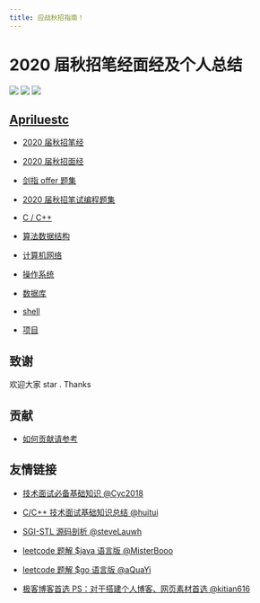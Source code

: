 ```yaml
---
title: 应战秋招指南！
---
```


# 2020 届秋招笔经面经及个人总结

[![](https://img.shields.io/badge/notes-protect-blue)](https://github.com/Apriluestc/2020/blob/master/doc/README.md)
[![](https://img.shields.io/badge/build-passing-brightgreen)](https://github.com/Apriluestc/2020/blob/master/README.md)
[![](https://img.shields.io/badge/build-issue-brightgreen)](https://github.com/Apriluestc/2020/issues)

## [Apriluestc](http://39.107.70.253:20000/)

- [2020 届秋招笔经](https://github.com/Apriluestc/2020/blob/master/2020%E7%A7%8B%E6%8B%9B%E7%AC%94%E7%BB%8F/README.md)

- [2020 届秋招面经](https://github.com/Apriluestc/2020/blob/master/2020%E7%A7%8B%E6%8B%9B%E9%9D%A2%E7%BB%8F/README.md)

- [剑指 offer 题集](https://github.com/Apriluestc/2020/tree/master/%E5%89%91%E6%8C%87offer)

- [2020 届秋招笔试编程题集](https://github.com/Apriluestc/2020/blob/master/2020%E5%B1%8A%E7%A7%8B%E6%8B%9B%E7%AC%94%E8%AF%95%E7%BC%96%E7%A8%8B%E9%A2%98%E9%9B%86/README.md)

- [C / C++](https://github.com/Apriluestc/2020/blob/master/doc/C%2B%2B/README.md)

- [算法数据结构](https://github.com/Apriluestc/2020/blob/master/doc/%E7%AE%97%E6%B3%95%E6%95%B0%E6%8D%AE%E7%BB%93%E6%9E%84/README.md)

- [计算机网络](https://github.com/Apriluestc/2020/blob/master/doc/%E8%AE%A1%E7%AE%97%E6%9C%BA%E7%BD%91%E7%BB%9C/README.md)

- [操作系统](https://github.com/Apriluestc/2020/tree/master/doc/%E6%93%8D%E4%BD%9C%E7%B3%BB%E7%BB%9F)

- [数据库](https://github.com/Apriluestc/2020/blob/master/doc/MySQL/README.md)

- [shell](https://github.com/Apriluestc/2020/blob/master/doc/shell/README.md)

- [项目](https://github.com/Apriluestc/2020/blob/master/%E9%A1%B9%E7%9B%AE/README.md)

## 致谢

欢迎大家 star . Thanks

## 贡献

- [如何贡献请参考](https://github.com/Apriluestc/2020/blob/master/fork.md)

## 友情链接

- [技术面试必备基础知识 @Cyc2018](https://github.com/CyC2018/CS-Notes)

- [C/C++ 技术面试基础知识总结 @huitui](https://github.com/huihut/interview)

- [SGI-STL 源码剖析 @steveLauwh](https://github.com/steveLauwh/SGI-STL)

- [leetcode 题解 $java 语言版 @MisterBooo](https://github.com/MisterBooo/LeetCodeAnimation)

- [leetcode 题解 $go 语言版 @aQuaYi](https://github.com/aQuaYi/LeetCode-in-Go)

- [极客博客首选 PS：对于搭建个人博客、网页素材首选 @kitian616](https://github.com/kitian616/jekyll-TeXt-theme)
